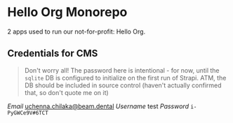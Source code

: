 # Hello Org Monorepo

2 apps used to run our not-for-profit: Hello Org.

## Credentials for CMS

> Don't worry all! The password here is intentional - for now, until the `sqlite` DB is configured to initialize on the first run of Strapi. ATM, the DB should be included in source control (haven't actually confirmed that, so don't quote me on it)

*Email* uchenna.chilaka@beam.dental
*Username* test
*Password* `i-PyGWCe9V#6TCT`
